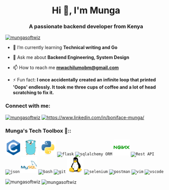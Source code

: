 <!--
**MungaSoftwiz/MungaSoftwiz** is a ✨ _special_ ✨ repository because its `README.md` (this file) appears on your GitHub profile.

Here are some ideas to get you started:

- 🔭 I’m currently working on ...
- 🌱 I’m currently learning ...
- 👯 I’m looking to collaborate on ...
- 🤔 I’m looking for help with ...
- 💬 Ask me about ...
- 📫 How to reach me: ...
- 😄 Pronouns: ...
- ⚡ Fun fact: ...
-->

<h1 align="center">Hi 👋, I'm Munga</h1>
<h3 align="center">A passionate backend developer from Kenya</h3>

<p align="left"> <a href="https://twitter.com/mungasoftwiz" target="blank"><img src="https://img.shields.io/twitter/follow/mungasoftwiz?logo=twitter&style=for-the-badge" alt="mungasoftwiz" /></a> </p>

- 🌱 I’m currently learning **Technical writing and Go**

- 💬 Ask me about **Backend Engineering, System Design**

- 📫 How to reach me **mwachilumobm@gmail.com**

- ⚡ Fun fact: **I once accidentally created an infinite loop that printed 'Oops' endlessly. It took me three cups of coffee and a lot of head scratching to fix it.**

<h3 align="left">Connect with me:</h3>
<p align="left">
<a href="https://twitter.com/mungasoftwiz" target="blank"><img align="center" src="https://raw.githubusercontent.com/rahuldkjain/github-profile-readme-generator/master/src/images/icons/Social/twitter.svg" alt="mungasoftwiz" height="30" width="40" /></a>
<a href="https://linkedin.com/in/https://www.linkedin.com/in/boniface-munga/" target="blank"><img align="center" src="https://raw.githubusercontent.com/rahuldkjain/github-profile-readme-generator/master/src/images/icons/Social/linked-in-alt.svg" alt="https://www.linkedin.com/in/boniface-munga/" height="30" width="40" /></a>
</p>

<h3 align="left">Munga's Tech Toolbox 🧰::</h3>
<p align="left">
  <code><img src="https://raw.githubusercontent.com/devicons/devicon/master/icons/c/c-original.svg" alt="c" title="C" height="50"/></code>
  <code><img src="https://raw.githubusercontent.com/devicons/devicon/master/icons/go/go-original.svg" alt="go" title="Go" height="50"/></code>
  <code><img src="https://raw.githubusercontent.com/devicons/devicon/master/icons/python/python-original.svg" alt="python" title="Python" height="50"/></code>
  <!-- Frameworks -->
  <code><img src="https://www.vectorlogo.zone/logos/pocoo_flask/pocoo_flask-icon.svg" alt="flask" title="Flask" height="50"/></code>
  <code><img src="https://www.sqlalchemy.org/img/sqla_logo.png" alt="sqlalchemy ORM" title="SQLAlchemy ORM" height="50"/></code>
  <!-- Backend Development -->
  <code><img src="https://raw.githubusercontent.com/devicons/devicon/master/icons/nginx/nginx-original.svg" alt="nginx" title="Nginx" height="50"/></code>
  <code><img src="https://cdn-icons-png.flaticon.com/512/2091/2091704.png" alt="Rest API" title="REST API" height="50"/></code>
  <code><img src="<code><img src="https://upload.wikimedia.org/wikipedia/commons/thumb/c/c9/JSON_vector_logo.svg/1024px-JSON_vector_logo.svg.png" alt="json" title="JSON" height="50"/></code>
  <!-- Databases -->
  <code><img src="https://raw.githubusercontent.com/devicons/devicon/master/icons/mysql/mysql-original-wordmark.svg" alt="mysql" title="MySQL" height="50"/></code>
  <!-- DevOps -->
  <code><img src="https://www.vectorlogo.zone/logos/gnu_bash/gnu_bash-icon.svg" alt="bash" title="Bash" height="50"/></code>
  <code><img src="https://www.vectorlogo.zone/logos/git-scm/git-scm-icon.svg" alt="git" title="Git" height="50"/></code>
  <code><img src="https://raw.githubusercontent.com/devicons/devicon/master/icons/linux/linux-original.svg" alt="linux" title="Linux" height="50"/></code>
  <!-- Testing -->
  <code><img src="https://raw.githubusercontent.com/detain/svg-logos/780f25886640cef088af994181646db2f6b1a3f8/svg/selenium-logo.svg" alt="selenium" title="Selenium" height="50"/></code>
  <!-- Others -->
  <code><img src="https://www.vectorlogo.zone/logos/getpostman/getpostman-icon.svg" alt="postman" title="Postman" height="50"/></code>
  <!-- Code Editors -->
  <code><img src="https://upload.wikimedia.org/wikipedia/commons/thumb/9/9f/Vimlogo.svg/1024px-Vimlogo.svg.png" alt="vim" title="Vim" height="50"/></code>
  <code><img src="https://cdn.worldvectorlogo.com/logos/visual-studio-code-1.svg" alt="vscode" title="VSCode" height="50"/></code>
</p>



<p><img align="left" src="https://github-readme-stats.vercel.app/api/top-langs?username=mungasoftwiz&show_icons=true&locale=en&layout=compact" alt="mungasoftwiz" /></p>

<p>&nbsp;<img align="center" src="https://github-readme-stats.vercel.app/api?username=mungasoftwiz&show_icons=true&locale=en" alt="mungasoftwiz" /></p>
